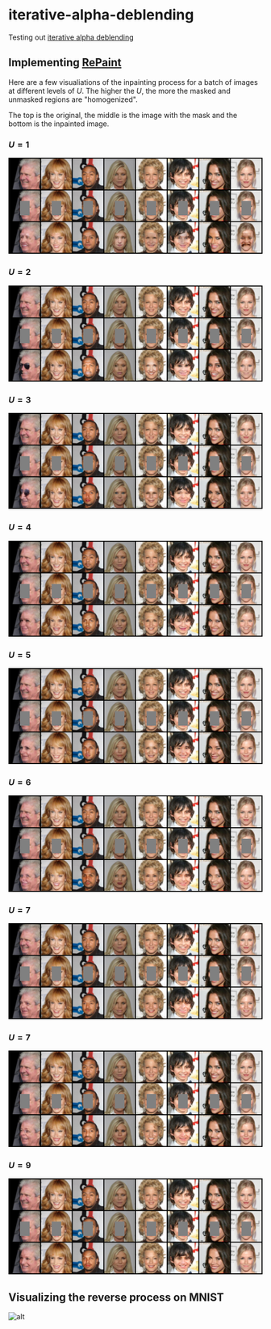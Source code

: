 # iterative-alpha-deblending
Testing out [iterative alpha deblending](https://arxiv.org/abs/2305.03486)



## Implementing [RePaint](https://arxiv.org/abs/2201.09865)

Here are a few visualiations of the inpainting process for a batch of images at different levels of $U$. The higher the $U$, the more the masked and unmasked regions are "homogenized". 

The top is the original, the middle is the image with the mask and the bottom is the inpainted image. 

### $U=1$ 

![U=1](https://github.com/AditMeh/iterative-alpha-deblending/blob/main/visualizations/test_1.png?raw=true)

### $U=2$

![U=1](https://github.com/AditMeh/iterative-alpha-deblending/blob/main/visualizations/test_2.png?raw=true)

### $U=3$

![U=1](https://github.com/AditMeh/iterative-alpha-deblending/blob/main/visualizations/test_3.png?raw=true)

### $U=4$

![U=1](https://github.com/AditMeh/iterative-alpha-deblending/blob/main/visualizations/test_4.png?raw=true)

### $U=5$

![U=1](https://github.com/AditMeh/iterative-alpha-deblending/blob/main/visualizations/test_5.png?raw=true)

### $U=6$

![U=1](https://github.com/AditMeh/iterative-alpha-deblending/blob/main/visualizations/test_6.png?raw=true)

### $U=7$

![U=1](https://github.com/AditMeh/iterative-alpha-deblending/blob/main/visualizations/test_7.png?raw=true)

### $U=7$

![U=1](https://github.com/AditMeh/iterative-alpha-deblending/blob/main/visualizations/test_8.png?raw=true)

### $U=9$

![U=1](https://github.com/AditMeh/iterative-alpha-deblending/blob/main/visualizations/test_9.png?raw=true)


## Visualizing the reverse process on MNIST

![alt](https://github.com/AditMeh/iterative-alpha-deblending/blob/main/visualizations/mnist_video.gif?raw=true)
